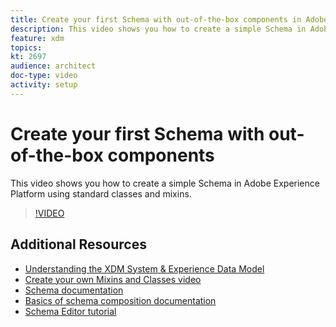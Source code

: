 ```yaml
---
title: Create your first Schema with out-of-the-box components in Adobe Experience Platform
description: This video shows you how to create a simple Schema in Adobe Experience Platform using standard classes and mixins.
feature: xdm
topics:
kt: 2697
audience: architect
doc-type: video
activity: setup
---
```


# Create your first Schema with out-of-the-box components

This video shows you how to create a simple Schema in Adobe Experience Platform using standard classes and mixins.

>[!VIDEO](https://video.tv.adobe.com/v/27012?quality=12&learn=on)

## Additional Resources

* [Understanding the XDM System & Experience Data Model](understanding-the-xdm-system-and-experience-data-model.md)
* [Create your own Mixins and Classes video](create-your-own-mixins-and-classes.md)
* [Schema documentation](https://www.adobe.io/apis/experienceplatform/home/xdm.html)
* [Basics of schema composition documentation](https://www.adobe.com/go/xdm-schema-composition-basics-en)
* [Schema Editor tutorial](https://www.adobe.com/go/xdm-schema-editor-tutorial-en)
